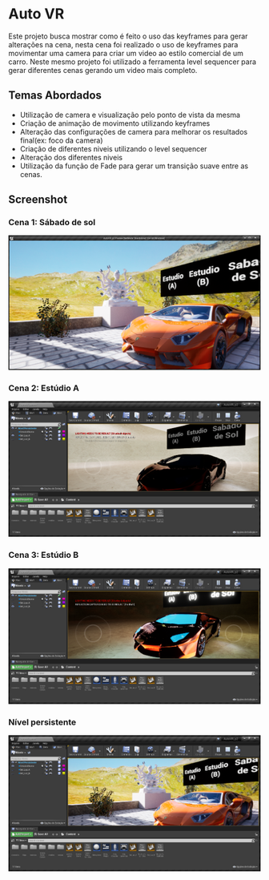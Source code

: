 
# Auto VR

Este projeto busca mostrar como é feito o uso das keyframes para gerar alterações na cena, nesta cena foi realizado o uso de keyframes para movimentar uma camera para criar um video ao estilo comercial de um carro. Neste mesmo projeto foi utilizado a ferramenta level sequencer para gerar diferentes cenas gerando um video mais completo.


## Temas Abordados

- Utilização de camera e visualização pelo ponto de vista da mesma
- Criação de animação de movimento utilizando keyframes
- Alteração das configurações de camera para melhorar os resultados final(ex: foco da camera)
- Criação de diferentes niveis utilizando o level sequencer
- Alteração dos diferentes niveis
- Utilização da função de Fade para gerar um transição suave entre as cenas.

## Screenshot
### Cena 1: Sábado de sol
![Sunny Saturday](https://github.com/RafaBragagd/AutoVR_unv/blob/main/screenshot/ScreenShot00000.png)

### Cena 2: Estúdio A
![Studio A](https://github.com/RafaBragagd/AutoVR_unv/blob/main/screenshot/ScreenShot00003.png)

### Cena 3: Estúdio B
![Studio B](https://github.com/RafaBragagd/AutoVR_unv/blob/main/screenshot/ScreenShot00004.png)

### Nível persistente
![persistend level](https://github.com/RafaBragagd/AutoVR_unv/blob/main/screenshot/ScreenShot00001.png)
